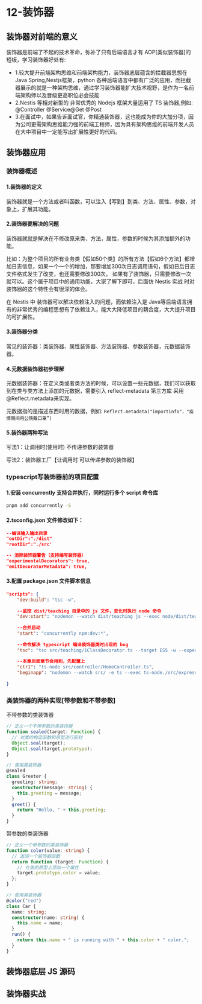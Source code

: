 # 12-装饰器

## 装饰器对前端的意义

装饰器是前端了不起的技术革命，弥补了只有后端语言才有 AOP[类似装饰器]的短板，学习装饰器好处有:

- 1.较大提升前端架构思维和前端架构能力，装饰器底层蕴含的拦截器思想在Java Spring,Nestjs框架，python 各种后端语言中都有广泛的应用，而拦截器展示的就是一种架构思维，通过学习装饰器能扩大技术视野，是作为一名前端架构师以及晋级更高职位必会技能
- 2.Nestis 等相对新型的 非常优秀的 Nodejs 框架大量运用了 TS 装饰器,例如: @Controller @Service@Get @Post
- 3.在面试中，如果告诉面试官，你精通装饰器，这也能成为你的大加分项，因为公司更需架构思维能力强的前端工程师，因为具有架构思维的前端开发人员在大中项目中一定能写出扩展性更好的代码。

## 装饰器应用

### 装饰器概述

#### 1.装饰器的定义

装饰器就是一个方法或者叫函数，可以注入【写到】到类、方法、属性、参数，对象上，扩展其功能。

#### 2.装饰器要解决的问题

装饰器就就是解决在不修改原来类、方法，属性，参数的时候为其添加额外的功能。

比如：为整个项目的所有业务类【假如50个类】的所有方法【假如6个方法】都增加日志信息，如果一个一个的增加，那要增加300次日志调用语句，假如日后日志文件格式发生了改变，也还需要修改300次。 如果有了装饰器，只需要修改一次就可以。这个属于项目中的通用功能，大家了解下即可，后面仿 Nestis 实战 时对装饰器的这个特性会有很深的体会。

在 Nestis 中 装饰器可以解决依赖注入的问题，而依赖注入是 Java等后端语言拥有的非常优秀的编程思想有了依赖注入，能大大降低项目的耦合度，大大提升项目的可扩展性。

#### 3.装饰器分类

常见的装饰器：类装饰器、属性装饰器、方法装饰器、参数装饰器，元数据装饰器。

#### 4.元数据装饰器初步理解

元数据装饰器：在定义类或者类方法的时候，可以设置一些元数据，我们可以获取到在类与类方法上添加的元数据，需要引入 reflect-metadata 第三方库 采用 @Reflect.metadata来实现。

元数据指的是描述东西时用的数据，例如: `Reflect.metadata("importinfo"，"疫情期间用公筷戴口罩”)`

#### 5.装饰器两种写法

写法1：让调用时(使用时) 不传递参数的装饰器

写法2：装饰器工厂【让调用时 可以传递参数的装饰器】

### typescript写装饰器前的项目配置

#### 1.安装 concurrently 支持合并执行，同时运行多个 script 命令库

```bash
pnpm add concurrently -S
```

#### 2.tsconfig.json 文件修改如下：

```json
--编译输入输出目录
"outDir":"./dist"
"rootDir":"./src'

-- 消除装饰器警告（支持编写装饰器）
"experimentalDecorators": true,
"emitDecoratorMetadata": true,
```

#### 3.配置 package.json 文件脚本信息

```json
"scripts": {
	"dev:build": "tsc -w",
    
    --监控 dist/teaching 目录中的 js 文件，变化时执行 node 命令
    "dev:start": "nodemon --watch dist/teaching js --exec node/dist/teaching/1cTassDecorator.js",
    
    --合并启动
    "start": "concurrently npm:dev:*",
    
    --命令解决 typescript 编译装饰器类时出现的 bug
    "tsc": "tsc src/teaching/1ClassDecorator.ts --target ES5 -w --experimentalDecorators",
    
    --本章后面章节会用到，先配置上
    "ctr1": "ts-node src/contro1ler/HomeContro1ler.ts",
    "beginapp": "nodemon --watch src/ -e ts --exec ts-node./src/expressapp.ts",
    
}
```

### 类装饰器的两种实现[带参数和不带参数]

不带参数的类装饰器

```typescript
// 定义一个不带参数的类装饰器
function sealed(target: Function) {
  // 对类的构造函数和原型进行密封
  Object.seal(target);
  Object.seal(target.prototype);
}

// 使用类装饰器
@sealed
class Greeter {
  greeting: string;
  constructor(message: string) {
    this.greeting = message;
  }
  greet() {
    return "Hello, " + this.greeting;
  }
}
```

带参数的类装饰器

```typescript
// 定义一个带参数的类装饰器
function color(value: string) {
  // 返回一个装饰器函数
  return function (target: Function) {
    // 在类的原型上添加一个属性
    target.prototype.color = value;
  };
}

// 使用类装饰器
@color("red")
class Car {
  name: string;
  constructor(name: string) {
    this.name = name;
  }
  run() {
    return this.name + " is running with " + this.color + " color.";
  }
}
```

## 装饰器底层 JS 源码



## 装饰器实战

